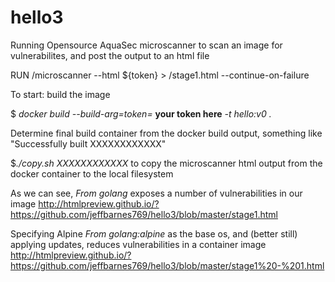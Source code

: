 # hello3
Running Opensource AquaSec microscanner to scan an image for vulnerabilites, and post the output to an html file

RUN /microscanner --html ${token} > /stage1.html --continue-on-failure

To start: build the image

$ *docker build --build-arg=token=* **your token here** *-t hello:v0 .*

Determine final build container from the docker build output, something like "Successfully built XXXXXXXXXXXX"

$*./copy.sh XXXXXXXXXXXX* to copy the microscanner html output from the docker container to the local filesystem

As we can see, *From golang* exposes a number of vulnerabilities in our image <http://htmlpreview.github.io/?https://github.com/jeffbarnes769/hello3/blob/master/stage1.html> 

Specifying Alpine *From golang:alpine* as the base os, and (better still) applying updates, reduces vulnerabilities in a container image
http://htmlpreview.github.io/?https://github.com/jeffbarnes769/hello3/blob/master/stage1%20-%201.html

